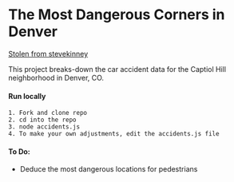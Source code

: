 # The Most Dangerous Corners in Denver

[Stolen from stevekinney](https://github.com/stevekinney/denver-traffic-accidents)

This project breaks-down the car accident data for the Captiol Hill neighborhood in Denver, CO.

#### Run locally

```
1. Fork and clone repo
2. cd into the repo
3. node accidents.js
4. To make your own adjustments, edit the accidents.js file
```

#### To Do:
- Deduce the most dangerous locations for pedestrians
